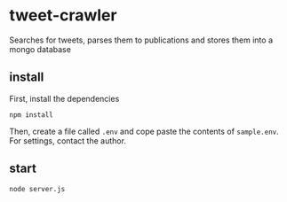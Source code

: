 # tweet-crawler
Searches for tweets, parses them to publications and stores them into a mongo database

## install

First, install the dependencies

`npm install`

Then, create a file called `.env` and cope paste the contents of `sample.env`.
For settings, contact the author.

## start

`node server.js`